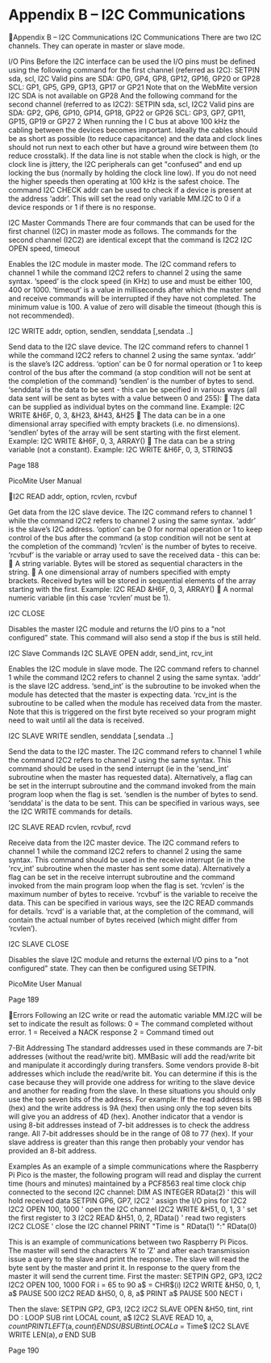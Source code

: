 # Appendix B – I2C Communications

Appendix B – I2C Communications
I2C Communications
There are two I2C channels. They can operate in master or slave mode.

I/O Pins
Before the I2C interface can be used the I/O pins must be defined using the following command for the first
channel (referred as I2C):
SETPIN sda, scl, I2C
Valid pins are
SDA: GP0, GP4, GP8, GP12, GP16, GP20 or GP28
SCL: GP1, GP5, GP9, GP13, GP17 or GP21
Note that on the WebMite version I2C SDA is not available on GP28
And the following command for the second channel (referred to as I2C2):
SETPIN sda, scl, I2C2
Valid pins are
SDA: GP2, GP6, GP10, GP14, GP18, GP22 or GP26
SCL: GP3, GP7, GP11, GP15, GP19 or GP27
2
When running the I C bus at above 100 kHz the cabling between the devices becomes important. Ideally the
cables should be as short as possible (to reduce capacitance) and the data and clock lines should not run next to
each other but have a ground wire between them (to reduce crosstalk).
If the data line is not stable when the clock is high, or the clock line is jittery, the I2C peripherals can get
"confused" and end up locking the bus (normally by holding the clock line low). If you do not need the higher
speeds then operating at 100 kHz is the safest choice.
The command I2C CHECK addr can be used to check if a device is present at the address ‘addr’. This will set
the read only variable MM.I2C to 0 if a device responds or 1 if there is no response.

I2C Master Commands
There are four commands that can be used for the first channel (I2C) in master mode as follows.
The commands for the second channel (I2C2) are identical except that the command is I2C2
I2C OPEN speed,
timeout

Enables the I2C module in master mode. The I2C command refers to channel 1
while the command I2C2 refers to channel 2 using the same syntax.
‘speed’ is the clock speed (in KHz) to use and must be either 100, 400 or 1000.
‘timeout’ is a value in milliseconds after which the master send and receive
commands will be interrupted if they have not completed. The minimum value is
100. A value of zero will disable the timeout (though this is not recommended).

I2C WRITE addr,
option, sendlen,
senddata [,sendata ..]

Send data to the I2C slave device. The I2C command refers to channel 1 while the
command I2C2 refers to channel 2 using the same syntax.
‘addr’ is the slave’s I2C address.
‘option’ can be 0 for normal operation or 1 to keep control of the bus after the
command (a stop condition will not be sent at the completion of the command)
‘sendlen’ is the number of bytes to send.
‘senddata’ is the data to be sent - this can be specified in various ways (all data
sent will be sent as bytes with a value between 0 and 255):
 The data can be supplied as individual bytes on the command line.
Example: I2C WRITE &H6F, 0, 3, &H23, &H43, &H25
 The data can be in a one dimensional array specified with empty brackets (i.e.
no dimensions). ‘sendlen’ bytes of the array will be sent starting with the first
element. Example: I2C WRITE &H6F, 0, 3, ARRAY()
 The data can be a string variable (not a constant).
Example: I2C WRITE &H6F, 0, 3, STRING$

Page 188

PicoMite User Manual

I2C READ addr,
option, rcvlen, rcvbuf

Get data from the I2C slave device. The I2C command refers to channel 1 while
the command I2C2 refers to channel 2 using the same syntax.
‘addr’ is the slave’s I2C address.
‘option’ can be 0 for normal operation or 1 to keep control of the bus after the
command (a stop condition will not be sent at the completion of the command)
‘rcvlen’ is the number of bytes to receive.
‘rcvbuf’ is the variable or array used to save the received data - this can be:
 A string variable. Bytes will be stored as sequential characters in the string.
 A one dimensional array of numbers specified with empty brackets. Received
bytes will be stored in sequential elements of the array starting with the first.
Example: I2C READ &H6F, 0, 3, ARRAY()
 A normal numeric variable (in this case ‘rcvlen’ must be 1).

I2C CLOSE

Disables the master I2C module and returns the I/O pins to a "not configured" state.
This command will also send a stop if the bus is still held.

I2C Slave Commands
I2C SLAVE OPEN
addr, send_int,
rcv_int

Enables the I2C module in slave mode. The I2C command refers to channel 1
while the command I2C2 refers to channel 2 using the same syntax.
‘addr’ is the slave I2C address.
‘send_int’ is the subroutine to be invoked when the module has detected that the
master is expecting data.
‘rcv_int is the subroutine to be called when the module has received data from the
master. Note that this is triggered on the first byte received so your program might
need to wait until all the data is received.

I2C SLAVE WRITE
sendlen, senddata
[,sendata ..]

Send the data to the I2C master. The I2C command refers to channel 1 while the
command I2C2 refers to channel 2 using the same syntax.
This command should be used in the send interrupt (ie in the 'send_int' subroutine
when the master has requested data). Alternatively, a flag can be set in the
interrupt subroutine and the command invoked from the main program loop when
the flag is set.
‘sendlen is the number of bytes to send.
‘senddata’ is the data to be sent. This can be specified in various ways, see the I2C
WRITE commands for details.

I2C SLAVE READ
rcvlen, rcvbuf, rcvd

Receive data from the I2C master device. The I2C command refers to channel 1
while the command I2C2 refers to channel 2 using the same syntax.
This command should be used in the receive interrupt (ie in the 'rcv_int' subroutine
when the master has sent some data). Alternatively a flag can be set in the receive
interrupt subroutine and the command invoked from the main program loop when
the flag is set.
‘rcvlen’ is the maximum number of bytes to receive.
‘rcvbuf’ is the variable to receive the data. This can be specified in various ways,
see the I2C READ commands for details.
‘rcvd’ is a variable that, at the completion of the command, will contain the actual
number of bytes received (which might differ from ‘rcvlen’).

I2C SLAVE CLOSE

Disables the slave I2C module and returns the external I/O pins to a "not
configured" state. They can then be configured using SETPIN.

PicoMite User Manual

Page 189

Errors
Following an I2C write or read the automatic variable MM.I2C will be set to indicate the result as follows:
0 = The command completed without error.
1 = Received a NACK response
2 = Command timed out

7-Bit Addressing
The standard addresses used in these commands are 7-bit addresses (without the read/write bit). MMBasic will
add the read/write bit and manipulate it accordingly during transfers.
Some vendors provide 8-bit addresses which include the read/write bit. You can determine if this is the case
because they will provide one address for writing to the slave device and another for reading from the slave. In
these situations you should only use the top seven bits of the address. For example: If the read address is 9B
(hex) and the write address is 9A (hex) then using only the top seven bits will give you an address of 4D (hex).
Another indicator that a vendor is using 8-bit addresses instead of 7-bit addresses is to check the address range.
All 7-bit addresses should be in the range of 08 to 77 (hex). If your slave address is greater than this range then
probably your vendor has provided an 8-bit address.

Examples
As an example of a simple communications where the Raspberry Pi Pico is the master, the following program
will read and display the current time (hours and minutes) maintained by a PCF8563 real time clock chip
connected to the second I2C channel:
DIM AS INTEGER RData(2)
' this will hold received data
SETPIN GP6, GP7, I2C2
' assign the I/O pins for I2C2
I2C2 OPEN 100, 1000
' open the I2C channel
I2C2 WRITE &H51, 0, 1, 3
' set the first register to 3
I2C2 READ &H51, 0, 2, RData()
' read two registers
I2C2 CLOSE
' close the I2C channel
PRINT "Time is " RData(1) ":" RData(0)

This is an example of communications between two Raspberry Pi Picos. The master will send the characters
‘A’ to ‘Z’ and after each transmission issue a query to the slave and print the response. The slave will read the
byte sent by the master and print it. In response to the query from the master it will send the current time.
First the master:
SETPIN GP2, GP3, I2C2
I2C2 OPEN 100, 1000
FOR i = 65 to 90
a$ = CHR$(i)
I2C2 WRITE &H50, 0, 1, a$
PAUSE 500
I2C2 READ &H50, 0, 8, a$
PRINT a$
PAUSE 500
NECT i

Then the slave:
SETPIN GP2, GP3, I2C2
I2C2 SLAVE OPEN &H50, tint, rint
DO : LOOP
SUB rint
LOCAL count, a$
I2C2 SLAVE READ 10, a$, count
PRINT LEFT$(a$, count)
END SUB
SUB tint
LOCAL a$ = Time$
I2C2 SLAVE WRITE LEN(a$), a$
END SUB

Page 190

